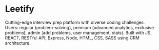 # Leetify
Cutting-edge interview prep platform with diverse coding challenges. Users: regular (problem-solving), premium (advanced analytics, exclusive problems), admin (add problems, user management, stats). Built with JS, REACT, RESTful API, Express, Node, HTML, CSS, SASS using CRM architecture.
